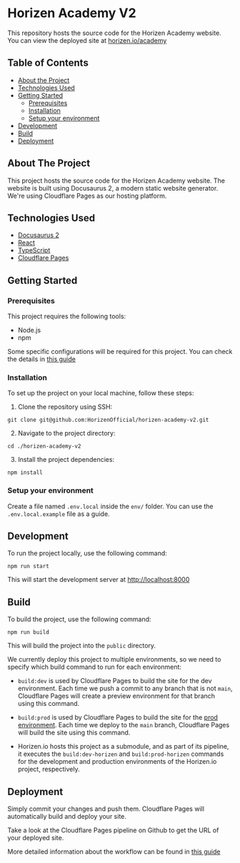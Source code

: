 # Horizen Academy V2

This repository hosts the source code for the Horizen Academy website. You can view the deployed site at [horizen.io/academy](https://www.horizen.io/academy/)

## Table of Contents

-   [About the Project](#about-the-project)
-   [Technologies Used](#technologies-used)
-   [Getting Started](#getting-started)
    -   [Prerequisites](#prerequisites)
    -   [Installation](#installation)
    -   [Setup your environment](#setup-your-environment)
-   [Development](#development)
-   [Build](#build)
-   [Deployment](#deployment)

## About The Project

This project hosts the source code for the Horizen Academy website. The website is built using Docusaurus 2, a modern static website generator. We're using Cloudflare Pages as our hosting platform.

## Technologies Used

-   [Docusaurus 2](https://docusaurus.io/)
-   [React](https://reactjs.org/)
-   [TypeScript](https://www.typescriptlang.org/)
-   [Cloudflare Pages](https://pages.cloudflare.com/)

## Getting Started

### Prerequisites

This project requires the following tools:

-   Node.js
-   npm

Some specific configurations will be required for this project. You can check the details in [this guide](https://docs.google.com/document/d/1CSYHjktlbkVgLX8TUKhz2j9H5KvzfYJXF6vuCYxnMFE/edit?usp=sharing)

### Installation

To set up the project on your local machine, follow these steps:

1. Clone the repository using SSH:

```
git clone git@github.com:HorizenOfficial/horizen-academy-v2.git
```

2. Navigate to the project directory:

```
cd ./horizen-academy-v2
```

3. Install the project dependencies:

```
npm install
```

### Setup your environment

Create a file named `.env.local` inside the `env/` folder. You can use the `.env.local.example` file as a guide.

## Development

To run the project locally, use the following command:

```
npm run start
```

This will start the development server at <http://localhost:8000>

## Build

To build the project, use the following command:

```
npm run build
```

This will build the project into the `public` directory.

We currently deploy this project to multiple environments, so we need to specify which build command to run for each environment:

-   `build:dev` is used by Cloudflare Pages to build the site for the dev environment. Each time we push a commit to any branch that is not `main`, Cloudflare Pages will create a preview environment for that branch using this command.

-   `build:prod` is used by Cloudflare Pages to build the site for the [prod environment](https://main.horizen-academy-v2.pages.dev/). Each time we deploy to the `main` branch, Cloudflare Pages will build the site using this command.

-   Horizen.io hosts this project as a submodule, and as part of its pipeline, it executes the `build:dev-horizen` and `build:prod-horizen` commands for the development and production environments of the Horizen.io project, respectively.

## Deployment

Simply commit your changes and push them. Cloudflare Pages will automatically build and deploy your site.

Take a look at the Cloudflare Pages pipeline on Github to get the URL of your deployed site.

More detailed information about the workflow can be found in [this guide](https://horizenlabs.atlassian.net/l/cp/5GftU17P)
